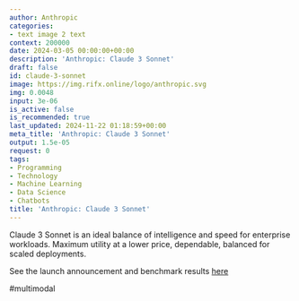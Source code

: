 ```yaml
---
author: Anthropic
categories:
- text image 2 text
context: 200000
date: 2024-03-05 00:00:00+00:00
description: 'Anthropic: Claude 3 Sonnet'
draft: false
id: claude-3-sonnet
image: https://img.rifx.online/logo/anthropic.svg
img: 0.0048
input: 3e-06
is_active: false
is_recommended: true
last_updated: 2024-11-22 01:18:59+00:00
meta_title: 'Anthropic: Claude 3 Sonnet'
output: 1.5e-05
request: 0
tags:
- Programming
- Technology
- Machine Learning
- Data Science
- Chatbots
title: 'Anthropic: Claude 3 Sonnet'
---
```




Claude 3 Sonnet is an ideal balance of intelligence and speed for enterprise workloads. Maximum utility at a lower price, dependable, balanced for scaled deployments.

See the launch announcement and benchmark results [here](https://www.anthropic.com/news/claude-3-family)

#multimodal


